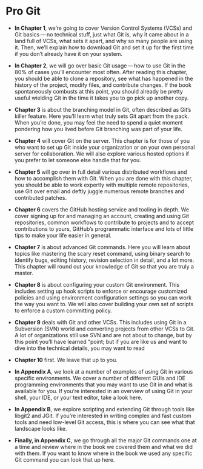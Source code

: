 # Pro Git
* __In Chapter 1__, we’re going to cover Version Control Systems (VCSs) and Git basics — no technical stuff, just what Git is, why it came about in a land full of VCSs, what sets it apart, and why so many people are using it. Then, we’ll explain how to download Git and set it up for the first time if you don’t already have it on your system.
* __In Chapter 2__, we will go over basic Git usage — how to use Git in the 80% of cases you’ll encounter most often. After reading this chapter, you should be able to clone a repository, see what has happened in the history of the project, modify files, and contribute changes. If the book spontaneously combusts at this point, you should already be pretty useful wielding Git in the time it takes you to go pick up another copy.
* __Chapter 3__ is about the branching model in Git, often described as Git’s killer feature. Here you’ll learn what truly sets Git apart from the pack. When you’re done, you may feel the need to spend a quiet moment pondering how you lived before Git branching was part of your life.
* __Chapter 4__ will cover Git on the server. This chapter is for those of you who want to set up Git inside your organization or on your own personal server for collaboration. We will also explore various hosted options if you prefer to let someone else handle that for you.
* __Chapter 5__ will go over in full detail various distributed workflows and how to accomplish them with Git. When you are done with this chapter, you should be able to work expertly with multiple remote repositories, use Git over email and deftly juggle numerous remote branches and contributed patches.
* __Chapter 6__ covers the GitHub hosting service and tooling in depth. We cover signing up for and managing an account, creating and using Git repositories, common workflows to contribute to projects and to accept contributions to yours, GitHub’s programmatic interface and lots of little tips to make your life easier in general.
* __Chapter 7__ is about advanced Git commands. Here you will learn about topics like mastering the scary reset command, using binary search to identify bugs, editing history, revision selection in detail, and a lot more. This chapter will round out your knowledge of Git so that you are truly a master.
* __Chapter 8__ is about configuring your custom Git environment. This includes setting up hook scripts to enforce or encourage customized policies and using environment configuration settings so you can work the way you want to. We will also cover building your own set of scripts to enforce a custom committing policy.
* __Chapter 9__ deals with Git and other VCSs. This includes using Git in a Subversion (SVN) world and converting projects from other VCSs to Git. A lot of organizations still use SVN and are not about to change, but by this point you’ll have learned “point; but if you are like us and want to dive into the technical details, you may want to read

* __Chapter 10__ first. We leave that up to you.
* __In Appendix A__, we look at a number of examples of using Git in various specific environments. We cover a number of different GUIs and IDE programming environments that you may want to use Git in and what is available for you. If you’re interested in an overview of using Git in your shell, your IDE, or your text editor, take a look here.
* __In Appendix B__, we explore scripting and extending Git through tools like libgit2 and JGit. If you’re interested in writing complex and fast custom tools and need low-level Git access, this is where you can see what that landscape looks like.
* __Finally, in Appendix C__, we go through all the major Git commands one at a time and review where in the book we covered them and what we did with them. If you want to know where in the book we used any specific Git command you can look that up here.
